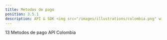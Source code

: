 ```yaml
---
title: Métodos de pago
position: 3.5.1
description: API & SDK <img src="/images/illustrations/colombia.png" width="50">
---
```


13 Metodos de pago API Colombia
